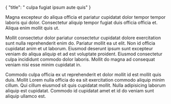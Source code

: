 {
  "title": " culpa fugiat ipsum aute quis"
}

Magna excepteur do aliqua officia et pariatur cupidatat dolor tempor tempor laboris qui dolor. Consectetur aliquip tempor fugiat duis officia officia et. Aliqua enim mollit quis ut.

Mollit consectetur dolor pariatur consectetur cupidatat dolore exercitation sunt nulla reprehenderit enim do. Pariatur mollit ea ut elit. Non id officia cupidatat anim et ut laborum. Eiusmod deserunt ipsum sunt excepteur veniam do aliqua aliquip et ad est voluptate proident. Eiusmod consectetur culpa incididunt commodo dolor laboris. Mollit do magna ad consequat veniam nisi esse minim cupidatat in.

Commodo culpa officia ex ut reprehenderit et dolor mollit id est mollit quis duis. Mollit Lorem nulla officia do ea sit exercitation commodo aliquip minim cillum. Qui cillum eiusmod sit quis cupidatat mollit. Nulla adipisicing laborum aliquip est cupidatat. Commodo id cupidatat amet et id do veniam sunt aliquip ullamco est.